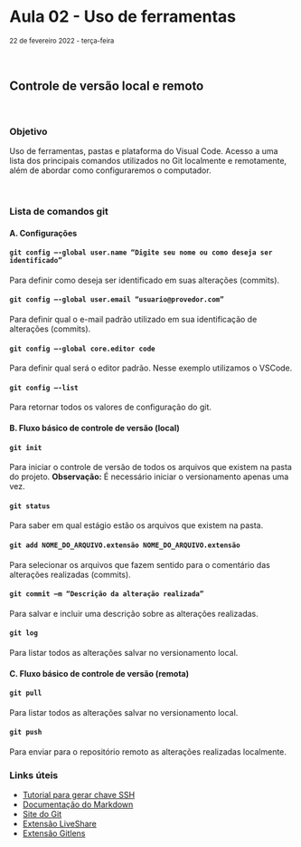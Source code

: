 # Aula 02 - Uso de ferramentas
<small>22 de fevereiro 2022 - terça-feira</small>

<br>

## Controle de versão local e remoto

<br> 

### Objetivo 
Uso de ferramentas, pastas e plataforma do Visual Code. Acesso a uma lista dos principais comandos utilizados no Git localmente e remotamente, além de abordar como configuraremos o computador.

<br> 

### Lista de comandos git

#### **A. Configurações**

#### `git config –-global user.name “Digite seu nome ou como deseja ser identificado”`
Para definir como deseja ser identificado em suas alterações (commits).

#### `git config –-global user.email “usuario@provedor.com”`
Para definir qual o e-mail padrão utilizado em sua identificação de alterações (commits). 

#### `git config –-global core.editor code`
Para definir qual será o editor padrão. Nesse exemplo utilizamos o VSCode.

#### `git config –-list`
Para retornar todos os valores de configuração do git.

#### **B. Fluxo básico de controle de versão (local)**

#### `git init`
Para iniciar o controle de versão de todos os arquivos que existem na pasta do projeto. **Observação:** É necessário iniciar o versionamento apenas uma vez.

#### `git status`
Para saber em qual estágio estão os arquivos que existem na pasta.

#### `git add NOME_DO_ARQUIVO.extensão NOME_DO_ARQUIVO.extensão`
Para selecionar os arquivos que fazem sentido para o comentário das alterações realizadas (commits).

#### `git commit –m “Descrição da alteração realizada”`
Para salvar e incluir uma descrição sobre as alterações realizadas.

#### `git log`
Para listar todos as alterações salvar no versionamento local.

#### **C. Fluxo básico de controle de versão (remota)**

#### `git pull`
Para listar todos as alterações salvar no versionamento local.

#### `git push`
Para enviar para o repositório remoto as alterações realizadas localmente.


### Links úteis

- [Tutorial para gerar chave SSH](https://docs.github.com/pt/authentication/connecting-to-github-with-ssh/generating-a-new-ssh-key-and-adding-it-to-the-ssh-agent)
- [Documentação do Markdown](https://www.markdownguide.org/)
- [Site do Git](https://git-scm.com/)
- [Extensão LiveShare](https://visualstudio.microsoft.com/pt-br/services/live-share/)
- [Extensão Gitlens](https://marketplace.visualstudio.com/items?itemName=eamodio.gitlens)